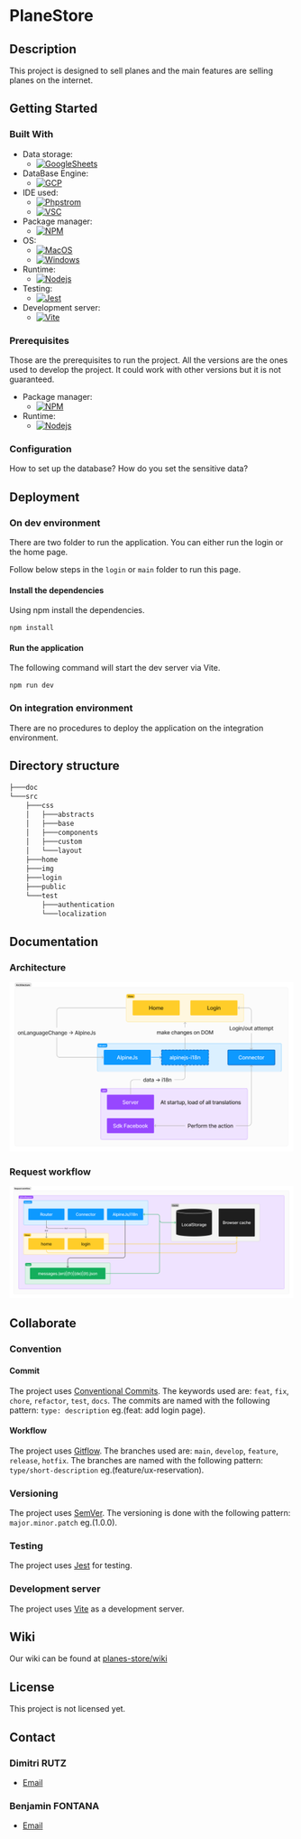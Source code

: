 # PlaneStore

## Description

This project is designed to sell planes and the main features are selling planes on the internet.

## Getting Started

### Built With

* Data storage:
  * [![GoogleSheets]][GoogleSheets-url]
* DataBase Engine:
  * [![GCP]][GCP-url]
* IDE used:
  * [![Phpstrom]][Phpstrom-url]
  * [![VSC]][VSC-url]
* Package manager:
  * [![NPM]][NPM-url]
* OS:
  * [![MacOS]][MacOS-url]
  * [![Windows]][Windows-url]
* Runtime:
  * [![Nodejs]][Nodejs-url]
* Testing:
  * [![Jest]][Jest-url]
* Development server:
  * [![Vite]][Vite-url]

### Prerequisites

Those are the prerequisites to run the project. All the versions are the ones used to develop the project. It could work with other versions but it is not guaranteed.

* Package manager:
  * [![NPM]][NPM-url]
* Runtime:
  * [![Nodejs]][Nodejs-url]

### Configuration

How to set up the database?
How do you set the sensitive data?

## Deployment

### On dev environment

There are two folder to run the application. You can either run the login or the home page.

Follow below steps in the `login` or `main` folder to run this page.

#### Install the dependencies

Using npm install the dependencies.

```shell
npm install
```

#### Run the application

The following command will start the dev server via Vite.

```shell
npm run dev
```

### On integration environment

There are no procedures to deploy the application on the integration environment.

## Directory structure

```shell
├───doc
└───src
    ├───css
    │   ├───abstracts
    │   ├───base
    │   ├───components
    │   ├───custom
    │   └───layout
    ├───home
    ├───img
    ├───login
    ├───public
    └───test
        ├───authentication
        └───localization
```

## Documentation

### Architecture

![Architecture](./doc/schemas/architecture_v0.1.png)

### Request workflow

![Request workflow](./doc/schemas/workflow_v0.1.png)

## Collaborate

### Convention

#### Commit

The project uses [Conventional Commits][Commit-url]. The keywords used are: `feat`, `fix`, `chore`, `refactor`, `test`, `docs`. The commits are named with the following pattern: `type: description` eg.(feat: add login page).

#### Workflow

The project uses [Gitflow][GitFlow-url]. The branches used are: `main`, `develop`, `feature`, `release`, `hotfix`. The branches are named with the following pattern: `type/short-description` eg.(feature/ux-reservation).

### Versioning

The project uses [SemVer][SemVer-url]. The versioning is done with the following pattern: `major.minor.patch` eg.(1.0.0).

### Testing

The project uses [Jest][Jest-url] for testing.

### Development server

The project uses [Vite][Vite-url] as a development server.

## Wiki

Our wiki can be found at [planes-store/wiki]([planes-store/wiki](https://github.com/CPNV-RIA1/planes-store/wiki))

## License

This project is not licensed yet.

## Contact

### Dimitri RUTZ

* [Email](mailto:dimitri.rutz@eduvaud.ch)

### Benjamin FONTANA

* [Email](mailto:benjamin.fontana@eduvaud.ch)

[GCP]: https://img.shields.io/badge/Google%20Cloud%20Platform-20232A?style=for-the-badge&logo=google-cloud&logoColor=google-cloud
[GCP-url]: https://cloud.google.com/
[GoogleSheets]: https://img.shields.io/badge/Google%20Sheets-20232A?style=for-the-badge&logo=google-sheets&logoColor=google-sheets
[GoogleSheets-url]: https://www.google.com/sheets/about/
[Phpstrom]: https://img.shields.io/badge/PhpStorm%202023.3.4-20232A?style=for-the-badge&logo=phpstorm&logoColor=phpstorm
[Phpstrom-url]: https://www.jetbrains.com/phpstorm/
[VSC]: https://img.shields.io/badge/Visual%20Studio%20Code%201.86.2-20232A?style=for-the-badge&logo=visual-studio-code&logoColor=007ACC
[VSC-url]: https://code.visualstudio.com/
[NPM]: https://img.shields.io/badge/npm%2010.4.0-20232A?style=for-the-badge&logo=npm&logoColor=npm
[NPM-url]: https://www.npmjs.com/
[MacOS]: https://img.shields.io/badge/macOS%20Sonoma-20232A?style=for-the-badge&logo=apple&logoColor=apple
[MacOS-url]: https://www.apple.com/
[Windows]: https://img.shields.io/badge/Windows%2011-20232A?style=for-the-badge&logo=windows&logoColor=0078D4
[Windows-url]: https://www.microsoft.com/
[Nodejs]: https://img.shields.io/badge/Node.js%2020.11-20232A?style=for-the-badge&logo=node.js&logoColor=node.js
[Nodejs-url]: https://nodejs.org/en/
[Jest]: https://img.shields.io/badge/Jest-20232A?style=for-the-badge&logo=jest&logoColor=jest
[Jest-url]: https://jestjs.io/
[Vite]: https://img.shields.io/badge/Vite-20232A?style=for-the-badge&logo=vite&logoColor=vite
[Vite-url]: https://vitejs.dev/
[GitFlow-url]: https://www.atlassian.com/git/tutorials/comparing-workflows/gitflow-workflow
[SemVer-url]: https://semver.org/
[Commit-url]: https://www.conventionalcommits.org/
